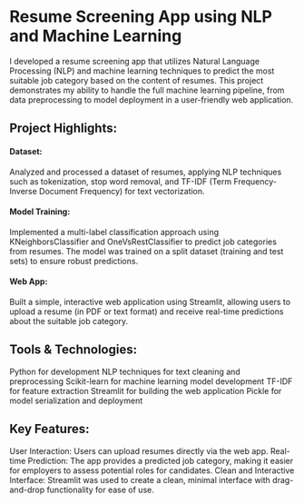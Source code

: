 # Resume Screening App using NLP and Machine Learning
I developed a resume screening app that utilizes Natural Language Processing (NLP) and machine learning techniques to predict the most suitable job category based on the content of resumes. This project demonstrates my ability to handle the full machine learning pipeline, from data preprocessing to model deployment in a user-friendly web application.

## Project Highlights:

#### Dataset:
Analyzed and processed a dataset of resumes, applying NLP techniques such as tokenization, stop word removal, and TF-IDF (Term Frequency-Inverse Document Frequency) for text vectorization.

#### Model Training:
Implemented a multi-label classification approach using KNeighborsClassifier and OneVsRestClassifier to predict job categories from resumes. The model was trained on a split dataset (training and test sets) to ensure robust predictions.

#### Web App:
Built a simple, interactive web application using Streamlit, allowing users to upload a resume (in PDF or text format) and receive real-time predictions about the suitable job category.

## Tools & Technologies:

Python for development
NLP techniques for text cleaning and preprocessing
Scikit-learn for machine learning model development
TF-IDF for feature extraction
Streamlit for building the web application
Pickle for model serialization and deployment

## Key Features:

User Interaction: Users can upload resumes directly via the web app.
Real-time Prediction: The app provides a predicted job category, making it easier for employers to assess potential roles for candidates.
Clean and Interactive Interface: Streamlit was used to create a clean, minimal interface with drag-and-drop functionality for ease of use.


